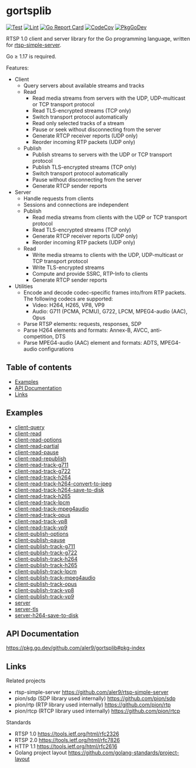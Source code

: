 
# gortsplib

[![Test](https://github.com/aler9/gortsplib/workflows/test/badge.svg)](https://github.com/aler9/gortsplib/actions?query=workflow:test)
[![Lint](https://github.com/aler9/gortsplib/workflows/lint/badge.svg)](https://github.com/aler9/gortsplib/actions?query=workflow:lint)
[![Go Report Card](https://goreportcard.com/badge/github.com/aler9/gortsplib)](https://goreportcard.com/report/github.com/aler9/gortsplib)
[![CodeCov](https://codecov.io/gh/aler9/gortsplib/branch/main/graph/badge.svg)](https://codecov.io/gh/aler9/gortsplib/branch/main)
[![PkgGoDev](https://pkg.go.dev/badge/github.com/aler9/gortsplib)](https://pkg.go.dev/github.com/aler9/gortsplib#pkg-index)

RTSP 1.0 client and server library for the Go programming language, written for [rtsp-simple-server](https://github.com/aler9/rtsp-simple-server).

Go &ge; 1.17 is required.

Features:

* Client
  * Query servers about available streams and tracks
  * Read
    * Read media streams from servers with the UDP, UDP-multicast or TCP transport protocol
    * Read TLS-encrypted streams (TCP only)
    * Switch transport protocol automatically
    * Read only selected tracks of a stream
    * Pause or seek without disconnecting from the server
    * Generate RTCP receiver reports (UDP only)
    * Reorder incoming RTP packets (UDP only)
  * Publish
    * Publish streams to servers with the UDP or TCP transport protocol
    * Publish TLS-encrypted streams (TCP only)
    * Switch transport protocol automatically
    * Pause without disconnecting from the server
    * Generate RTCP sender reports
* Server
  * Handle requests from clients
  * Sessions and connections are independent
  * Publish
    * Read media streams from clients with the UDP or TCP transport protocol
    * Read TLS-encrypted streams (TCP only)
    * Generate RTCP receiver reports (UDP only)
    * Reorder incoming RTP packets (UDP only)
  * Read
    * Write media streams to clients with the UDP, UDP-multicast or TCP transport protocol
    * Write TLS-encrypted streams
    * Compute and provide SSRC, RTP-Info to clients
    * Generate RTCP sender reports
* Utilities
  * Encode and decode codec-specific frames into/from RTP packets. The following codecs are supported:
    * Video: H264, H265, VP8, VP9
    * Audio: G711 (PCMA, PCMU), G722, LPCM, MPEG4-audio (AAC), Opus
  * Parse RTSP elements: requests, responses, SDP
  * Parse H264 elements and formats: Annex-B, AVCC, anti-competition, DTS
  * Parse MPEG4-audio (AAC) element and formats: ADTS, MPEG4-audio configurations

## Table of contents

* [Examples](#examples)
* [API Documentation](#api-documentation)
* [Links](#links)

## Examples

* [client-query](examples/client-query/main.go)
* [client-read](examples/client-read/main.go)
* [client-read-options](examples/client-read-options/main.go)
* [client-read-partial](examples/client-read-partial/main.go)
* [client-read-pause](examples/client-read-pause/main.go)
* [client-read-republish](examples/client-read-republish/main.go)
* [client-read-track-g711](examples/client-read-track-g711/main.go)
* [client-read-track-g722](examples/client-read-track-g722/main.go)
* [client-read-track-h264](examples/client-read-track-h264/main.go)
* [client-read-track-h264-convert-to-jpeg](examples/client-read-track-h264-convert-to-jpeg/main.go)
* [client-read-track-h264-save-to-disk](examples/client-read-track-h264-save-to-disk/main.go)
* [client-read-track-h265](examples/client-read-track-h265/main.go)
* [client-read-track-lpcm](examples/client-read-track-lpcm/main.go)
* [client-read-track-mpeg4audio](examples/client-read-track-mpeg4audio/main.go)
* [client-read-track-opus](examples/client-read-track-opus/main.go)
* [client-read-track-vp8](examples/client-read-track-vp8/main.go)
* [client-read-track-vp9](examples/client-read-track-vp9/main.go)
* [client-publish-options](examples/client-publish-options/main.go)
* [client-publish-pause](examples/client-publish-pause/main.go)
* [client-publish-track-g711](examples/client-publish-track-g711/main.go)
* [client-publish-track-g722](examples/client-publish-track-g722/main.go)
* [client-publish-track-h264](examples/client-publish-track-h264/main.go)
* [client-publish-track-h265](examples/client-publish-track-h265/main.go)
* [client-publish-track-lpcm](examples/client-publish-track-lpcm/main.go)
* [client-publish-track-mpeg4audio](examples/client-publish-track-mpeg4audio/main.go)
* [client-publish-track-opus](examples/client-publish-track-opus/main.go)
* [client-publish-track-vp8](examples/client-publish-track-vp8/main.go)
* [client-publish-track-vp9](examples/client-publish-track-vp9/main.go)
* [server](examples/server/main.go)
* [server-tls](examples/server-tls/main.go)
* [server-h264-save-to-disk](examples/server-h264-save-to-disk/main.go)

## API Documentation

https://pkg.go.dev/github.com/aler9/gortsplib#pkg-index

## Links

Related projects

* rtsp-simple-server https://github.com/aler9/rtsp-simple-server
* pion/sdp (SDP library used internally) https://github.com/pion/sdp
* pion/rtp (RTP library used internally) https://github.com/pion/rtp
* pion/rtcp (RTCP library used internally) https://github.com/pion/rtcp

Standards

* RTSP 1.0 https://tools.ietf.org/html/rfc2326
* RTSP 2.0 https://tools.ietf.org/html/rfc7826
* HTTP 1.1 https://tools.ietf.org/html/rfc2616
* Golang project layout https://github.com/golang-standards/project-layout
